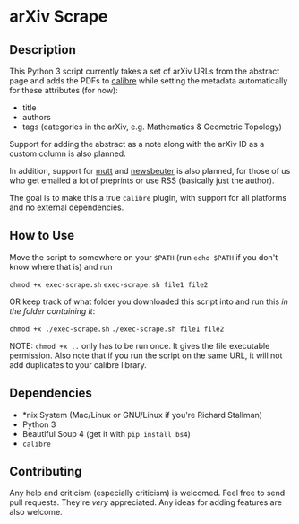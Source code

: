 # arXiv Scrape

## Description

This Python 3 script currently takes a set of arXiv URLs from the abstract page
and adds the PDFs to [calibre](http://calibre-ebook.com/) while setting the
metadata automatically for these attributes (for now):

- title
- authors
- tags (categories in the arXiv, e.g. Mathematics & Geometric Topology)

Support for adding the abstract as a note along with the arXiv ID as a custom
column is also planned.

In addition, support for [mutt](mutt.org) and [newsbeuter](newsbeuter.org) is
also planned, for those of us who get emailed a lot of preprints or use RSS
(basically just the author).

The goal is to make this a true `calibre` plugin, with support for all
platforms and no external dependencies.

## How to Use
Move the script to somewhere on your `$PATH` (run `echo $PATH` if you don't know where that is) and run

`chmod +x exec-scrape.sh`
`exec-scrape.sh file1 file2`

OR keep track of what folder you downloaded this script into and run this *in the folder containing it*:

`chmod +x ./exec-scrape.sh`
`./exec-scrape.sh file1 file2`

NOTE: `chmod +x ..` only has to be run once. It gives the file executable permission. Also note that if you run the script on the same URL, it will not add duplicates to your calibre library.


## Dependencies
- \*nix System (Mac/Linux or GNU/Linux if you're Richard Stallman)
- Python 3
- Beautiful Soup 4 (get it with `pip install bs4`)
- `calibre`

## Contributing
Any help and criticism (especially criticism) is welcomed. Feel free to send
pull requests. They're *very* appreciated. Any ideas for adding features are
also welcome.
